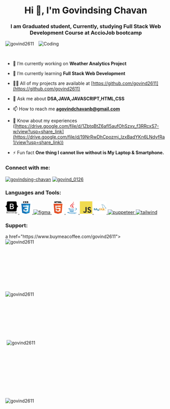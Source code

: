
<h1 align="center">Hi 👋, I'm Govindsing Chavan</h1>
<h3 align="center">I am Graduated student, Currently, studying Full Stack Web Development Course at AccioJob bootcamp</h3>
<img align="right" alt="Coding" width="400" src="https://media.tenor.com/rePDfDWO3XoAAAAd/hacking.gif">
<p align="left"> <img src="https://komarev.com/ghpvc/?username=govind2611&label=Profile%20views&color=0e75b6&style=flat" alt="govind2611" /> </p>

<p align="left"> <a href="https://twitter.com/" target="blank"><img src="https://img.shields.io/twitter/follow/?logo=twitter&style=for-the-badge" alt="" /></a> </p>

- 🔭 I’m currently working on **Weather Analytics Project**

- 🌱 I’m currently learning **Full Stack Web Development**

- 👨‍💻 All of my projects are available at [https://github.com/govind2611](https://github.com/govind2611)

- 💬 Ask me about **DSA,JAVA,JAVASCRIPT,HTML,CSS**

- 📫 How to reach me **agovindchavanb@gmail.com**

- 📄 Know about my experiences ([https://drive.google.com/file/d/1ZbtqBtZ6afI5aufOhSzxv_f3RRcxS7-w/view?usp=share_link](https://drive.google.com/file/d/19NrRwDhCpozmj_lzxBadYKn6LNdyfRa1/view?usp=share_link))

- ⚡ Fun fact **One thing I cannot live without is My Laptop & Smartphone.**

<h3 align="left">Connect with me:</h3>
<p align="left">
<a href="https://linkedin.com/in/govindsing-chavan" target="blank"><img align="center" src="https://raw.githubusercontent.com/rahuldkjain/github-profile-readme-generator/master/src/images/icons/Social/linked-in-alt.svg" alt="govindsing-chavan" height="30" width="40" /></a>
<a href="https://instagram.com/govind_0126" target="blank"><img align="center" src="https://raw.githubusercontent.com/rahuldkjain/github-profile-readme-generator/master/src/images/icons/Social/instagram.svg" alt="govind_0126" height="30" width="40" /></a>
</p>

<h3 align="left">Languages and Tools:</h3>
<p align="left"> <a href="https://getbootstrap.com" target="_blank" rel="noreferrer"> <img src="https://raw.githubusercontent.com/devicons/devicon/master/icons/bootstrap/bootstrap-plain-wordmark.svg" alt="bootstrap" width="40" height="40"/> </a> <a href="https://www.w3schools.com/css/" target="_blank" rel="noreferrer"> <img src="https://raw.githubusercontent.com/devicons/devicon/master/icons/css3/css3-original-wordmark.svg" alt="css3" width="40" height="40"/> </a> <a href="https://www.figma.com/" target="_blank" rel="noreferrer"> <img src="https://www.vectorlogo.zone/logos/figma/figma-icon.svg" alt="figma" width="40" height="40"/> </a> <a href="https://www.w3.org/html/" target="_blank" rel="noreferrer"> <img src="https://raw.githubusercontent.com/devicons/devicon/master/icons/html5/html5-original-wordmark.svg" alt="html5" width="40" height="40"/> </a> <a href="https://www.java.com" target="_blank" rel="noreferrer"> <img src="https://raw.githubusercontent.com/devicons/devicon/master/icons/java/java-original.svg" alt="java" width="40" height="40"/> </a> <a href="https://developer.mozilla.org/en-US/docs/Web/JavaScript" target="_blank" rel="noreferrer"> <img src="https://raw.githubusercontent.com/devicons/devicon/master/icons/javascript/javascript-original.svg" alt="javascript" width="40" height="40"/> </a> <a href="https://www.mysql.com/" target="_blank" rel="noreferrer"> <img src="https://raw.githubusercontent.com/devicons/devicon/master/icons/mysql/mysql-original-wordmark.svg" alt="mysql" width="40" height="40"/> </a> <a href="https://github.com/puppeteer/puppeteer" target="_blank" rel="noreferrer"> <img src="https://www.vectorlogo.zone/logos/pptrdev/pptrdev-official.svg" alt="puppeteer" width="40" height="40"/> </a> <a href="https://tailwindcss.com/" target="_blank" rel="noreferrer"> <img src="https://www.vectorlogo.zone/logos/tailwindcss/tailwindcss-icon.svg" alt="tailwind" width="40" height="40"/> </a> </p>

<h3 align="left">Support:</h3>
<p>a href="https://www.buymeacoffee.com/govind2611"> <img align="left" src="https://cdn.buymeacoffee.com/buttons/v2/default-yellow.png" height="50" width="210" alt="govind2611" /></a></p><br><br><br><br><br><br><br><br>

<p><img align="left" src="https://github-readme-stats.vercel.app/api/top-langs?username=govind2611&show_icons=true&locale=en&layout=compact" alt="govind2611" /></p>
<br><br><br><br><br><br><br><br>
<p>&nbsp;<img align="center" src="https://github-readme-stats.vercel.app/api?username=govind2611&show_icons=true&locale=en" alt="govind2611" /></p>
<br><br><br><br><br><br><br><br>
<p><img align="center" src="https://github-readme-streak-stats.herokuapp.com/?user=govind2611&" alt="govind2611" /></p>
